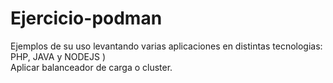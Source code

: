 # Ejercicio-podman
Ejemplos de su uso levantando varias aplicaciones en distintas tecnologias: PHP, JAVA y NODEJS )  
Aplicar balanceador de carga o cluster.
